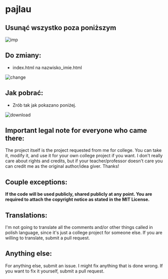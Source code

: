 # pajlau

## Usunąć wszystko poza poniższym

![imp](https://user-images.githubusercontent.com/59770398/145058839-0b3c292e-84f8-4149-b3a1-03e39f50dd47.png)

## Do zmiany:
- index.html na nazwisko_imie.html

![change](https://user-images.githubusercontent.com/59770398/145061700-472c400b-5464-4da5-92d5-4605a14e16b2.gif)

## Jak pobrać:
- Zrób tak jak pokazano poniżej.

![download](https://user-images.githubusercontent.com/59770398/145062260-bc2ad0b8-5ab0-4da8-b7ac-75cf2af5eea4.gif)

## Important legal note for everyone who came there:
The project itself is the project requested from me for college. You can take it, modify it, and use it for your own college project if you want. I don't really care about rights and credits, but if your teacher/professor doesn't care you can credit me as the original author/idea giver. Thanks!

## Couple exceptions:
**If the code will be used publicly, shared publicly at any point. You are required to attach the copyright notice as stated in the MIT License.**

## Translations:
I'm not going to translate all the comments and/or other things called in polish language, since it's just a college project for someone else. If you are willing to translate, submit a pull request.

## Anything else:
For anything else, submit an issue. I might fix anything that is done wrong. If you want to fix it yourself, submit a pull request.

